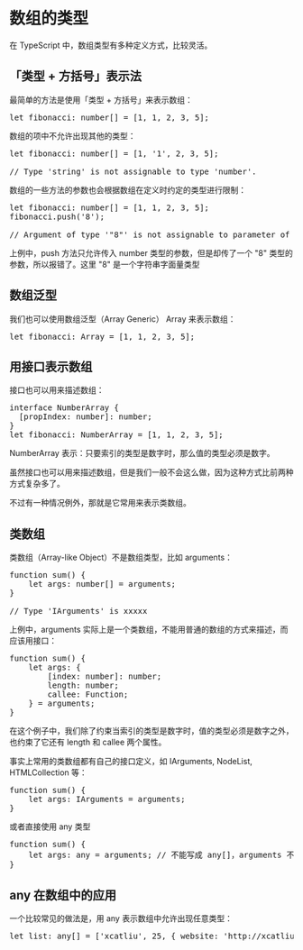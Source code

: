 # 数组的类型 #
在 TypeScript 中，数组类型有多种定义方式，比较灵活。


## 「类型 + 方括号」表示法 ##
最简单的方法是使用「类型 + 方括号」来表示数组：

<pre>
let fibonacci: number[] = [1, 1, 2, 3, 5];
</pre>

数组的项中不允许出现其他的类型：

<pre>
let fibonacci: number[] = [1, '1', 2, 3, 5];

// Type 'string' is not assignable to type 'number'.
</pre>

数组的一些方法的参数也会根据数组在定义时约定的类型进行限制：

<pre>
let fibonacci: number[] = [1, 1, 2, 3, 5];
fibonacci.push('8');

// Argument of type '"8"' is not assignable to parameter of type 'number'.
</pre>

上例中，push 方法只允许传入 number 类型的参数，但是却传了一个 "8" 类型的参数，所以报错了。这里 "8" 是一个字符串字面量类型


## 数组泛型 ##
我们也可以使用数组泛型（Array Generic） Array<elemType> 来表示数组：

<pre>
let fibonacci: Array<number> = [1, 1, 2, 3, 5];
</pre>


## 用接口表示数组 ##
接口也可以用来描述数组：

<pre>
interface NumberArray {
  [propIndex: number]: number;
}
let fibonacci: NumberArray = [1, 1, 2, 3, 5];
</pre>

NumberArray 表示：只要索引的类型是数字时，那么值的类型必须是数字。

虽然接口也可以用来描述数组，但是我们一般不会这么做，因为这种方式比前两种方式复杂多了。

不过有一种情况例外，那就是它常用来表示类数组。


## 类数组 ##
类数组（Array-like Object）不是数组类型，比如 arguments：

<pre>
function sum() {
    let args: number[] = arguments;
}

// Type 'IArguments' is xxxxx
</pre>

上例中，arguments 实际上是一个类数组，不能用普通的数组的方式来描述，而应该用接口：

<pre>
function sum() {
    let args: {
        [index: number]: number;
        length: number;
        callee: Function;
    } = arguments;
}
</pre>

在这个例子中，我们除了约束当索引的类型是数字时，值的类型必须是数字之外，也约束了它还有 length 和 callee 两个属性。

事实上常用的类数组都有自己的接口定义，如 IArguments, NodeList, HTMLCollection 等：

<pre>
function sum() {
    let args: IArguments = arguments;
}
</pre>

或者直接使用 any 类型

<pre>
function sum() {
    let args: any = arguments; // 不能写成 any[]，arguments 不是数组
}
</pre>


## any 在数组中的应用 ##
一个比较常见的做法是，用 any 表示数组中允许出现任意类型：

<pre>
let list: any[] = ['xcatliu', 25, { website: 'http://xcatliu.com' }];
</pre>





